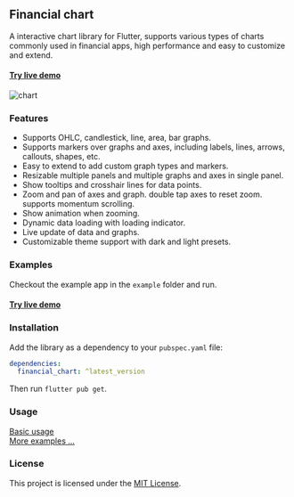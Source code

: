 ## Financial chart

A interactive chart library for Flutter, supports various types of charts commonly used in financial apps, 
high performance and easy to customize and extend.

#### [Try live demo](https://cjjapan.github.io/financial_chart)

![chart](doc/assets/screen.gif)

### Features
- Supports OHLC, candlestick, line, area, bar graphs.
- Supports markers over graphs and axes, including labels, lines, arrows, callouts, shapes, etc.
- Easy to extend to add custom graph types and markers.
- Resizable multiple panels and multiple graphs and axes in single panel.
- Show tooltips and crosshair lines for data points.
- Zoom and pan of axes and graph. double tap axes to reset zoom. supports momentum scrolling.
- Show animation when zooming.
- Dynamic data loading with loading indicator.
- Live update of data and graphs.
- Customizable theme support with dark and light presets.

### Examples
Checkout the example app in the `example` folder and run.
#### [Try live demo](https://cjjapan.github.io/financial_chart)

### Installation
Add the library as a dependency to your `pubspec.yaml` file:
```yaml
dependencies:
  financial_chart: ^latest_version
```
Then run `flutter pub get`.

### Usage
[Basic usage](https://github.com/cjjapan/financial_chart/tree/main/example/lib/demos/basic.dart)  
[More examples ...](https://github.com/cjjapan/financial_chart/tree/main/example/lib/demos)

### License
This project is licensed under the [MIT License](https://github.com/cjjapan/financial_chart/tree/main/LICENSE).
